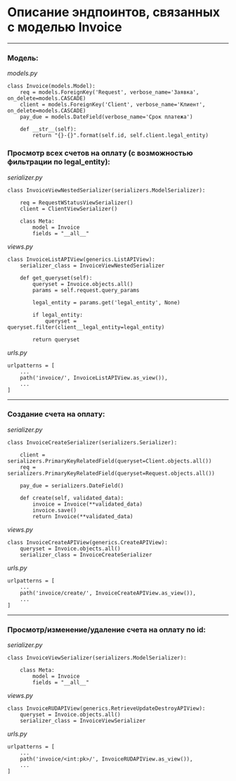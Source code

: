 # Описание эндпоинтов, связанных с моделью Invoice

---
### Модель:
_models.py_
```
class Invoice(models.Model):
    req = models.ForeignKey('Request', verbose_name='Заявка', on_delete=models.CASCADE)
    client = models.ForeignKey('Client', verbose_name='Клиент', on_delete=models.CASCADE)
    pay_due = models.DateField(verbose_name='Срок платежа')

    def __str__(self):
        return "{}-{}".format(self.id, self.client.legal_entity)
```

### Просмотр всех счетов на оплату (с возможностью фильтрации по legal_entity):
_serializer.py_
```
class InvoiceViewNestedSerializer(serializers.ModelSerializer):

    req = RequestWStatusViewSerializer()
    client = ClientViewSerializer()

    class Meta:
        model = Invoice
        fields = "__all__"
```

_views.py_
```
class InvoiceListAPIView(generics.ListAPIView):
    serializer_class = InvoiceViewNestedSerializer

    def get_queryset(self):
        queryset = Invoice.objects.all()
        params = self.request.query_params

        legal_entity = params.get('legal_entity', None)

        if legal_entity:
            queryset = queryset.filter(client__legal_entity=legal_entity)

        return queryset
```

_urls.py_
```
urlpatterns = [
    ...
    path('invoice/', InvoiceListAPIView.as_view()),
    ...
]
```
---
### Создание счета на оплату:
_serializer.py_
```
class InvoiceCreateSerializer(serializers.Serializer):

    client = serializers.PrimaryKeyRelatedField(queryset=Client.objects.all())
    req = serializers.PrimaryKeyRelatedField(queryset=Request.objects.all())

    pay_due = serializers.DateField()

    def create(self, validated_data):
        invoice = Invoice(**validated_data)
        invoice.save()
        return Invoice(**validated_data)
```

_views.py_
```
class InvoiceCreateAPIView(generics.CreateAPIView):
    queryset = Invoice.objects.all()
    serializer_class = InvoiceCreateSerializer
```

_urls.py_
```
urlpatterns = [
    ...
    path('invoice/create/', InvoiceCreateAPIView.as_view()),
    ...
]
```
---
### Просмотр/изменение/удаление счета на оплату по id:
_serializer.py_
```
class InvoiceViewSerializer(serializers.ModelSerializer):

    class Meta:
        model = Invoice
        fields = "__all__"
```

_views.py_
```
class InvoiceRUDAPIView(generics.RetrieveUpdateDestroyAPIView):
    queryset = Invoice.objects.all()
    serializer_class = InvoiceViewSerializer
```

_urls.py_
```
urlpatterns = [
    ...
    path('invoice/<int:pk>/', InvoiceRUDAPIView.as_view()),
    ...
]
```